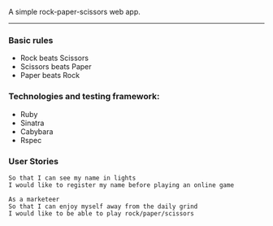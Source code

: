 A simple rock-paper-scissors web app. 

***

### Basic rules

- Rock beats Scissors
- Scissors beats Paper
- Paper beats Rock


### Technologies and testing framework:
-	Ruby
-	Sinatra
-	Cabybara
-	Rspec


### User Stories 

```As a marketeer
So that I can see my name in lights
I would like to register my name before playing an online game
```

```
As a marketeer
So that I can enjoy myself away from the daily grind
I would like to be able to play rock/paper/scissors
```

